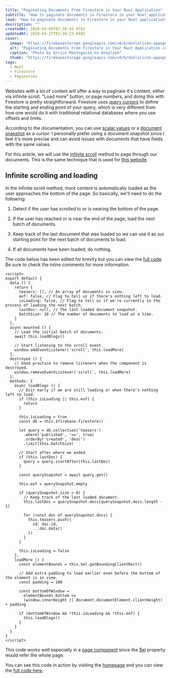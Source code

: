 ```yaml
---
title: "Paginating Documents From Firestore in Your Nuxt Application"
subtitle: "How to paginate documents in Firestore in your Nuxt application"
lead: "How to paginate documents in Firestore in your Nuxt application"
description: ""
createdAt: 2020-03-09T07:38:43.974Z
updatedAt: 2020-03-27T01:39:23.049Z
cover: 
  image: "https://firebasestorage.googleapis.com/v0/b/donlalicon.appspot.com/o/images%2Fenrico-mantegazza-493arZWzpXM-unsplash.jpg?alt=media&token=32653709-c3d5-4bee-812d-59819ac684f2"
  alt: "Paginating Documents From Firestore in Your Nuxt Application cover image"
  caption: "Photo by Enrico Mantegazza on Unsplash"
  thumb: "https://firebasestorage.googleapis.com/v0/b/donlalicon.appspot.com/o/images%2Fenrico-mantegazza-493arZWzpXM-unsplash_thumb.jpg?alt=media&token=25914b59-12dd-4719-95a2-e868c0073cab"
tags: 
  - Nuxt
  - Firestore
  - Pagination
---
```

Websites with a lot of content will offer a way to paginate it's content, either via infinite scroll, "Load more" button, or page numbers, and doing this with Firestore is pretty straightforward. Firestore uses [query cursors](https://firebase.google.com/docs/firestore/query-data/query-cursors) to define the starting and ending point of your query, which is very different from how one would do it with traditional relational databases where you use offsets and limits.

According to the documentation, you can use [scalar values](https://firebase.google.com/docs/firestore/query-data/query-cursors#add_a_simple_cursor_to_a_query) or a [document snapshot](https://firebase.google.com/docs/firestore/query-data/query-cursors#use_a_document_snapshot_to_define_the_query_cursor) as a cursor. I personally prefer using a document snapshot since I feel it's more precise and can avoid issues with documents that have fields with the same values.

For this article, we will use the [infinite scroll](https://www.smashingmagazine.com/2013/05/infinite-scrolling-lets-get-to-the-bottom-of-this/) method to page through our documents. This is the same technique that is used for [this website](https://github.com/angheloko/donlalicon/blob/master/pages/index.vue).

Infinite scrolling and loading
------------------------------

In the infinite scroll method, more content is automatically loaded as the user approaches the bottom of the page. So basically, we'll need to do the following:

1.  Detect if the user has scrolled to or is nearing the bottom of the page.
    
2.  If the user has reached or is near the end of the page, load the next batch of documents.
    
3.  Keep track of the last document that was loaded so we can use it as our starting point for the next batch of documents to load.
    
4.  If all documents have been loaded, do nothing.
    

The code below has been edited for brevity but you can view the [full code](https://github.com/angheloko/donlalicon/blob/master/pages/index.vue). Be sure to check the inline comments for more information.

```
<script>
export default {
  data () {
    return {
      teasers: [], // An array of documents in view.
      eof: false, // Flag to tell us if there's nothing left to load.
      isLoading: false, // Flag to tell us if we're currently in the process of loading the next batch.
      lastDoc: null, // The last loaded document snapshot.
      batchSize: 10 // The number of documents to load at a time.
    }
  },
  async mounted () {
    // Load the initial batch of documents.
    await this.loadBlogs()

    // Start listening to the scroll event.
    window.addEventListener('scroll', this.loadMore)
  },
  destroyed () {
    // Good practice to remove listeners when the component is destroyed.
    window.removeEventListener('scroll', this.loadMore)
  },
  methods: {
    async loadBlogs () {
      // Exit early if we are still loading or when there's nothing left to load.
      if (this.isLoading || this.eof) {
        return
      }

      this.isLoading = true
      const db = this.$firebase.firestore()

      let query = db.collection('teasers')
        .where('published', '==', true)
        .orderBy('created', 'desc')
        .limit(this.batchSize)

      // Start after where we ended.
      if (this.lastDoc) {
        query = query.startAfter(this.lastDoc)
      }

      const querySnapshot = await query.get()

      this.eof = querySnapshot.empty

      if (querySnapshot.size > 0) {
        // Keep track of the last loaded document.
        this.lastDoc = querySnapshot.docs[querySnapshot.docs.length - 1]

        for (const doc of querySnapshot.docs) {
          this.teasers.push({
            id: doc.id,
            ...doc.data()
          })
        }
      }

      this.isLoading = false
    },
    loadMore () {
      const elementBounds = this.$el.getBoundingClientRect()

      // Add extra padding to load earlier even before the bottom of the element is in view.
      const padding = 100

      const bottomOfWindow =
        elementBounds.bottom <=
        (window.innerHeight || document.documentElement.clientHeight) + padding

      if (bottomOfWindow && !this.isLoading && !this.eof) {
        this.loadBlogs()
      }
    }
  }
}
</script>
```

This code works well especially in a [page component](https://nuxtjs.org/guide/views#pages) since the [$el](https://012.vuejs.org/api/instance-properties.html#vm-\$el) property would refer the whole page.

You can see this code in action by visiting the [homepage](https://donlalicon.dev/) and you can view the [full code here](https://github.com/angheloko/donlalicon/blob/master/pages/index.vue).